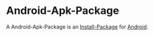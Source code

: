 # Android-Apk-Package

A Android-Apk-Package is an [Install-Package](404.md) for [Android](9100003.md).